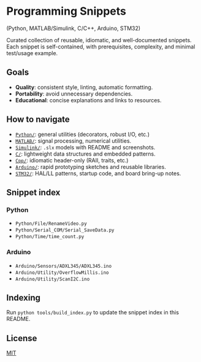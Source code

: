 # Programming Snippets 
(Python, MATLAB/Simulink, C/C++, Arduino, STM32)

Curated collection of reusable, idiomatic, and well-documented snippets. Each snippet is self-contained, with prerequisites, complexity, and minimal test/usage example.

## Goals
- **Quality**: consistent style, linting, automatic formatting.
- **Portability**: avoid unnecessary dependencies.
- **Educational**: concise explanations and links to resources.

## How to navigate

- [`Python/`](Python/): general utilities (decorators, robust I/O, etc.)
- [`MATLAB/`](MATLAB/): signal processing, numerical utilities.
- [`Simulink/`](Simulink/): `.slx` models with README and screenshots.
- [`C/`](C/): lightweight data structures and embedded patterns.
- [`Cpp/`](Cpp/): idiomatic header-only (RAII, traits, etc.)
- [`Arduino/`](Arduino/): rapid prototyping sketches and reusable libraries.
- [`STM32/`](STM32/): HAL/LL patterns, startup code, and board bring-up notes.

<!-- snippet-index:start -->
## Snippet index

### Python
- `Python/File/RenameVideo.py`
- `Python/Serial_COM/Serial_SaveData.py`
- `Python/Time/time_count.py`

### Arduino
- `Arduino/Sensors/ADXL345/ADXL345.ino`
- `Arduino/Utility/OverflowMillis.ino`
- `Arduino/Utility/ScanI2C.ino`
<!-- snippet-index:end -->

## Indexing
Run `python tools/build_index.py` to update the snippet index in this README.

## License
[MIT](LICENSE)
